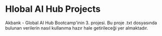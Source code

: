 # Hlobal AI Hub Projects
Akbank - Global AI Hub Bootcamp'inin 3. projesi. Bu proje .txt dosyasında bulunan verilerin nasıl kullanıma hazır hale getirileceği yer almaktadır.

